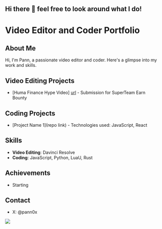 ## Hi there 👋 feel free to look around what I do!

# Video Editor and Coder Portfolio

## About Me
Hi, I'm Pann, a passionate video editor and coder. Here's a glimpse into my work and skills.

## Video Editing Projects
- [Huma Finance Hype Video] [url](https://x.com/pann0x/status/1871129578846265562) - Submission for SuperTeam Earn Bounty

## Coding Projects
- [Project Name 1](repo link) - Technologies used: JavaScript, React

## Skills
- **Video Editing**: Davinci Resolve
- **Coding**: JavaScript, Python, LuaU, Rust 

## Achievements
- Starting

## Contact
- X: @pann0x

<!--
**pann0x/pann0x** is a ✨ _special_ ✨ repository because its `README.md` (this file) appears on your GitHub profile.

Here are some ideas to get you started:

- 🔭 I’m currently working on ...
- 🌱 I’m currently learning ...
- 👯 I’m looking to collaborate on ...
- 🤔 I’m looking for help with ...
- 💬 Ask me about ...
- 📫 How to reach me: ...
- 😄 Pronouns: ...
- ⚡ Fun fact: ...
-->

<a href="https://visitcount.itsvg.in">
  <img src="https://visitcount.itsvg.in/api?id=pann0x&label=Profile%20Views&color=12&icon=1&pretty=true" />
</a>
